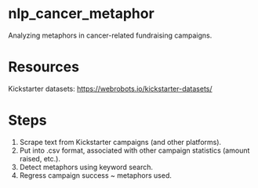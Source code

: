 # nlp_cancer_metaphor
Analyzing metaphors in cancer-related fundraising campaigns.


# Resources

Kickstarter datasets:
https://webrobots.io/kickstarter-datasets/


# Steps

1. Scrape text from Kickstarter campaigns (and other platforms).  
2. Put into .csv format, associated with other campaign statistics (amount raised, etc.).
3. Detect metaphors using keyword search.
4. Regress campaign success ~ metaphors used.

